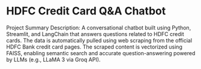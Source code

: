 # HDFC Credit Card Q&A Chatbot
Project Summary
Description:
A conversational chatbot built using Python, Streamlit, and LangChain that answers questions related to HDFC credit cards. 
The data is automatically pulled using web scraping from the official HDFC Bank credit card pages. 
The scraped content is vectorized using FAISS, enabling semantic search and accurate question-answering powered by LLMs (e.g., LLaMA 3 via Groq API).

